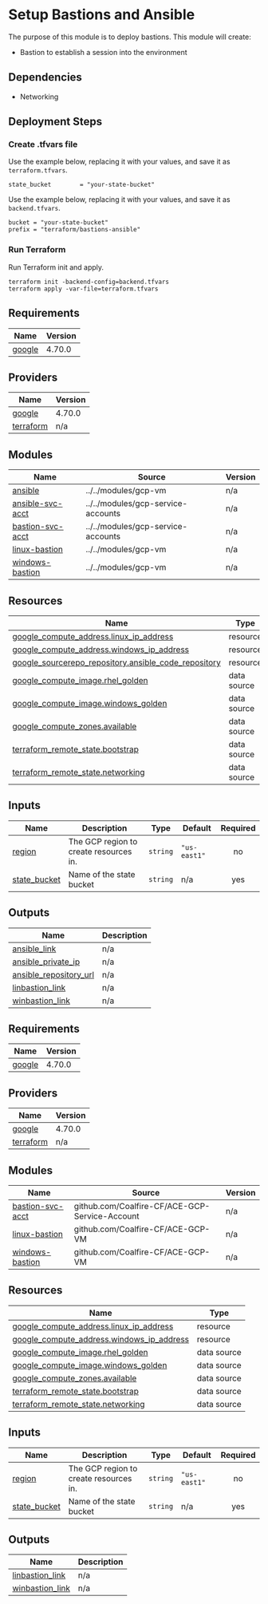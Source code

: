 # Setup Bastions and Ansible

The purpose of this module is to deploy bastions. This module will create:

- Bastion to establish a session into the environment

## Dependencies

- Networking

## Deployment Steps

### Create .tfvars file

Use the example below, replacing it with your values, and save it as `terraform.tfvars`.

``` hcl
state_bucket        = "your-state-bucket"
```

Use the example below, replacing it with your values, and save it as `backend.tfvars`.

``` hcl
bucket = "your-state-bucket"
prefix = "terraform/bastions-ansible"
```

### Run Terraform

Run Terraform init and apply.

``` hcl
terraform init -backend-config=backend.tfvars
terraform apply -var-file=terraform.tfvars
```

## Requirements

| Name | Version |
|------|---------|
| <a name="requirement_google"></a> [google](#requirement\_google) | 4.70.0 |

## Providers

| Name | Version |
|------|---------|
| <a name="provider_google"></a> [google](#provider\_google) | 4.70.0 |
| <a name="provider_terraform"></a> [terraform](#provider\_terraform) | n/a |

## Modules

| Name | Source | Version |
|------|--------|---------|
| <a name="module_ansible"></a> [ansible](#module\_ansible) | ../../modules/gcp-vm | n/a |
| <a name="module_ansible-svc-acct"></a> [ansible-svc-acct](#module\_ansible-svc-acct) | ../../modules/gcp-service-accounts | n/a |
| <a name="module_bastion-svc-acct"></a> [bastion-svc-acct](#module\_bastion-svc-acct) | ../../modules/gcp-service-accounts | n/a |
| <a name="module_linux-bastion"></a> [linux-bastion](#module\_linux-bastion) | ../../modules/gcp-vm | n/a |
| <a name="module_windows-bastion"></a> [windows-bastion](#module\_windows-bastion) | ../../modules/gcp-vm | n/a |

## Resources

| Name | Type |
|------|------|
| [google_compute_address.linux_ip_address](https://registry.terraform.io/providers/hashicorp/google/4.70.0/docs/resources/compute_address) | resource |
| [google_compute_address.windows_ip_address](https://registry.terraform.io/providers/hashicorp/google/4.70.0/docs/resources/compute_address) | resource |
| [google_sourcerepo_repository.ansible_code_repository](https://registry.terraform.io/providers/hashicorp/google/4.70.0/docs/resources/sourcerepo_repository) | resource |
| [google_compute_image.rhel_golden](https://registry.terraform.io/providers/hashicorp/google/4.70.0/docs/data-sources/compute_image) | data source |
| [google_compute_image.windows_golden](https://registry.terraform.io/providers/hashicorp/google/4.70.0/docs/data-sources/compute_image) | data source |
| [google_compute_zones.available](https://registry.terraform.io/providers/hashicorp/google/4.70.0/docs/data-sources/compute_zones) | data source |
| [terraform_remote_state.bootstrap](https://registry.terraform.io/providers/hashicorp/terraform/latest/docs/data-sources/remote_state) | data source |
| [terraform_remote_state.networking](https://registry.terraform.io/providers/hashicorp/terraform/latest/docs/data-sources/remote_state) | data source |

## Inputs

| Name | Description | Type | Default | Required |
|------|-------------|------|---------|:--------:|
| <a name="input_region"></a> [region](#input\_region) | The GCP region to create resources in. | `string` | `"us-east1"` | no |
| <a name="input_state_bucket"></a> [state\_bucket](#input\_state\_bucket) | Name of the state bucket | `string` | n/a | yes |

## Outputs

| Name | Description |
|------|-------------|
| <a name="output_ansible_link"></a> [ansible\_link](#output\_ansible\_link) | n/a |
| <a name="output_ansible_private_ip"></a> [ansible\_private\_ip](#output\_ansible\_private\_ip) | n/a |
| <a name="output_ansible_repository_url"></a> [ansible\_repository\_url](#output\_ansible\_repository\_url) | n/a |
| <a name="output_linbastion_link"></a> [linbastion\_link](#output\_linbastion\_link) | n/a |
| <a name="output_winbastion_link"></a> [winbastion\_link](#output\_winbastion\_link) | n/a |

<!-- BEGIN_TF_DOCS -->
## Requirements

| Name | Version |
|------|---------|
| <a name="requirement_google"></a> [google](#requirement\_google) | 4.70.0 |

## Providers

| Name | Version |
|------|---------|
| <a name="provider_google"></a> [google](#provider\_google) | 4.70.0 |
| <a name="provider_terraform"></a> [terraform](#provider\_terraform) | n/a |

## Modules

| Name | Source | Version |
|------|--------|---------|
| <a name="module_bastion-svc-acct"></a> [bastion-svc-acct](#module\_bastion-svc-acct) | github.com/Coalfire-CF/ACE-GCP-Service-Account | n/a |
| <a name="module_linux-bastion"></a> [linux-bastion](#module\_linux-bastion) | github.com/Coalfire-CF/ACE-GCP-VM | n/a |
| <a name="module_windows-bastion"></a> [windows-bastion](#module\_windows-bastion) | github.com/Coalfire-CF/ACE-GCP-VM | n/a |

## Resources

| Name | Type |
|------|------|
| [google_compute_address.linux_ip_address](https://registry.terraform.io/providers/hashicorp/google/4.70.0/docs/resources/compute_address) | resource |
| [google_compute_address.windows_ip_address](https://registry.terraform.io/providers/hashicorp/google/4.70.0/docs/resources/compute_address) | resource |
| [google_compute_image.rhel_golden](https://registry.terraform.io/providers/hashicorp/google/4.70.0/docs/data-sources/compute_image) | data source |
| [google_compute_image.windows_golden](https://registry.terraform.io/providers/hashicorp/google/4.70.0/docs/data-sources/compute_image) | data source |
| [google_compute_zones.available](https://registry.terraform.io/providers/hashicorp/google/4.70.0/docs/data-sources/compute_zones) | data source |
| [terraform_remote_state.bootstrap](https://registry.terraform.io/providers/hashicorp/terraform/latest/docs/data-sources/remote_state) | data source |
| [terraform_remote_state.networking](https://registry.terraform.io/providers/hashicorp/terraform/latest/docs/data-sources/remote_state) | data source |

## Inputs

| Name | Description | Type | Default | Required |
|------|-------------|------|---------|:--------:|
| <a name="input_region"></a> [region](#input\_region) | The GCP region to create resources in. | `string` | `"us-east1"` | no |
| <a name="input_state_bucket"></a> [state\_bucket](#input\_state\_bucket) | Name of the state bucket | `string` | n/a | yes |

## Outputs

| Name | Description |
|------|-------------|
| <a name="output_linbastion_link"></a> [linbastion\_link](#output\_linbastion\_link) | n/a |
| <a name="output_winbastion_link"></a> [winbastion\_link](#output\_winbastion\_link) | n/a |
<!-- END_TF_DOCS -->